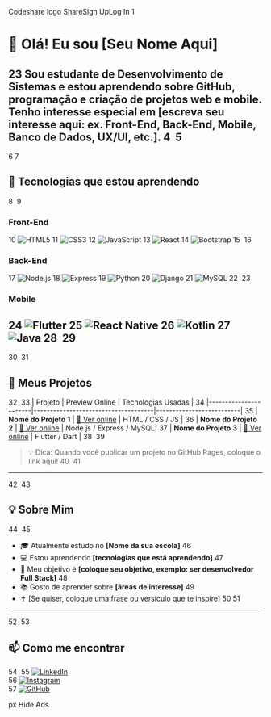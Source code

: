 Codeshare logo
 ShareSign UpLog In
1
# 👋 Olá! Eu sou [Seu Nome Aqui]
2
​
3
Sou estudante de **Desenvolvimento de Sistemas** e estou aprendendo sobre **GitHub**, **programação** e **criação de projetos web e mobile**. Tenho interesse especial em [escreva seu interesse aqui: ex. Front-End, Back-End, Mobile, Banco de Dados, UX/UI, etc.].
4
​
5
---
6
7
## 🎯 Tecnologias que estou aprendendo
8
​
9
### Front-End
10
![HTML5](https://img.shields.io/badge/-HTML5-E34F26?style=flat-square&logo=html5&logoColor=white)
11
![CSS3](https://img.shields.io/badge/-CSS3-1572B6?style=flat-square&logo=css3)
12
![JavaScript](https://img.shields.io/badge/-JavaScript-F7DF1E?style=flat-square&logo=javascript&logoColor=black)
13
![React](https://img.shields.io/badge/-React-61DAFB?style=flat-square&logo=react&logoColor=black)
14
![Bootstrap](https://img.shields.io/badge/-Bootstrap-7952B3?style=flat-square&logo=bootstrap&logoColor=white)
15
​
16
### Back-End
17
![Node.js](https://img.shields.io/badge/-Node.js-339933?style=flat-square&logo=node.js&logoColor=white)
18
![Express](https://img.shields.io/badge/-Express-000000?style=flat-square&logo=express&logoColor=white)
19
![Python](https://img.shields.io/badge/-Python-3776AB?style=flat-square&logo=python&logoColor=white)
20
![Django](https://img.shields.io/badge/-Django-092E20?style=flat-square&logo=django&logoColor=white)
21
![MySQL](https://img.shields.io/badge/-MySQL-4479A1?style=flat-square&logo=mysql&logoColor=white)
22
​
23
### Mobile
24
![Flutter](https://img.shields.io/badge/-Flutter-02569B?style=flat-square&logo=flutter&logoColor=white)
25
![React Native](https://img.shields.io/badge/-React_Native-61DAFB?style=flat-square&logo=react&logoColor=black)
26
![Kotlin](https://img.shields.io/badge/-Kotlin-0095D5?style=flat-square&logo=kotlin&logoColor=white)
27
![Java](https://img.shields.io/badge/-Java-007396?style=flat-square&logo=java&logoColor=white)
28
​
29
---
30
​
31
## 🚀 Meus Projetos
32
​
33
| Projeto               | Preview Online                        | Tecnologias Usadas        |
34
|-----------------------|-------------------------------------|--------------------------|
35
| **Nome do Projeto 1** | [🔗 Ver online](https://seu-link.com) | HTML / CSS / JS          |
36
| **Nome do Projeto 2** | [🔗 Ver online](https://seu-link.com) | Node.js / Express / MySQL|
37
| **Nome do Projeto 3** | [🔗 Ver online](https://seu-link.com) | Flutter / Dart           |
38
​
39
> 💡 Dica: Quando você publicar um projeto no GitHub Pages, coloque o link aqui!
40
​
41
---
42
​
43
## 💡 Sobre Mim
44
​
45
- 🎓 Atualmente estudo no **[Nome da sua escola]**
46
- 💻 Estou aprendendo **[tecnologias que está aprendendo]**
47
- 🎯 Meu objetivo é **[coloque seu objetivo, exemplo: ser desenvolvedor Full Stack]**
48
- 📚 Gosto de aprender sobre **[áreas de interesse]**
49
- ✝ [Se quiser, coloque uma frase ou versículo que te inspire]
50
​
51
---
52
​
53
## 📫 Como me encontrar
54
​
55
[![LinkedIn](https://img.shields.io/badge/-LinkedIn-blue?style=flat-square&logo=linkedin&logoColor=white)](https://linkedin.com/in/seuusuario)  
56
[![Instagram](https://img.shields.io/badge/-Instagram-E4405F?style=flat-square&logo=instagram&logoColor=white)](https://instagram.com/seuusuario)  
57
[![GitHub](https://img.shields.io/badge/-GitHub-181717?style=flat-square&logo=github&logoColor=white)](https://github.com/seuusuario)





px
Hide Ads

